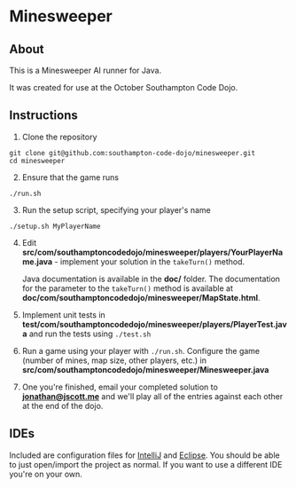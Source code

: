 Minesweeper
=========

About
--

This is a Minesweeper AI runner for Java.

It was created for use at the October Southampton Code Dojo.

Instructions
--

1. Clone the repository
```
git clone git@github.com:southampton-code-dojo/minesweeper.git
cd minesweeper
```

2. Ensure that the game runs
```
./run.sh
```

3. Run the setup script, specifying your player's name
```
./setup.sh MyPlayerName
```

4. Edit **src/com/southamptoncodedojo/minesweeper/players/YourPlayerName.java** - implement your solution in the ``takeTurn()`` method.

    Java documentation is available in the **doc/** folder. The documentation for the parameter to the ``takeTurn()`` method is available at **doc/com/southamptoncodedojo/minesweeper/MapState.html**.

5. Implement unit tests in **test/com/southamptoncodedojo/minesweeper/players/PlayerTest.java** and run the tests using ``./test.sh``

6. Run a game using your player with ``./run.sh``. Configure the game (number of mines, map size, other players, etc.) in **src/com/southamptoncodedojo/minesweeper/Minesweeper.java**

7. One you're finished, email your completed solution to **jonathan@jscott.me** and we'll play all of the entries against each other at the end of the dojo.

IDEs
--

Included are configuration files for [IntelliJ](https://www.jetbrains.com/idea/) and [Eclipse](https://www.eclipse.org). You should be able to just open/import the project as normal. If you want to use a different IDE you're on your own.